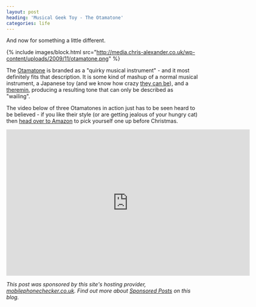 ```yaml
---
layout: post
heading: 'Musical Geek Toy - The Otamatone'
categories: life
---
```


And now for something a little different.

{% include images/block.html src="http://media.chris-alexander.co.uk/wp-content/uploads/2009/11/otamatone.png" %}

The [Otamatone](http://www.otamatone.co.uk) is branded as a "quirky musical instrument" - and it most definitely fits that description. It is some kind of mashup of a normal musical instrument, a Japanese toy (and we know how crazy [they can be](http://incrediblethings.com/lists/14-bizarre-japanese-toys/)), and a [theremin](http://en.wikipedia.org/wiki/Theremin), producing a resulting tone that can only be described as "wailing".

The video below of three Otamatones in action just has to be seen heard to be believed - if you like their style (or are getting jealous of your hungry cat) then [head over to Amazon](http://www.amazon.com/gp/product/B002OTAUH8) to pick yourself one up before Christmas.

<span class="youtube"><iframe title="YouTube video player" class="youtube-player" type="text/html" width="640" height="385" src="http://www.youtube.com/embed/PxLB70G-tRY?wmode=transparent&amp;fs=1&amp;hl=en&amp;modestbranding=1&amp;iv_load_policy=3&amp;showsearch=0&amp;rel=0&amp;theme=dark&amp;hd=1" frameborder="0" allowfullscreen=""></iframe></span>

*This post was sponsored by this site's hosting provider, [mobilephonechecker.co.uk](http://mobilephonechecker.co.uk). Find out more about [Sponsored Posts](http://www.chris-alexander.co.uk/sponsored-posts) on this blog.*
